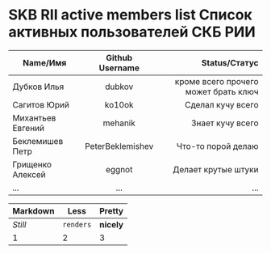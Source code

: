 SKB RII active members list
Список активных пользователей СКБ РИИ
===

| Name/Имя        | Github Username           | Status/Статус  |
| ------------- |:-------------:| -----:|
| Дубков Илья | dubkov | кроме всего прочего может брать ключ |
| Сагитов Юрий | ko10ok | Сделал кучу всего |
| Михантьев Евгений | mehanik | Знает кучу всего |
| Беклемишев Петр | PeterBeklemishev | Что-то порой делаю |
| Грищенко Алексей | eggnot | Делает крутые штуки |
| ... | ... | ... |


Markdown | Less | Pretty
--- | --- | ---
*Still* | `renders` | **nicely**
1 | 2 | 3